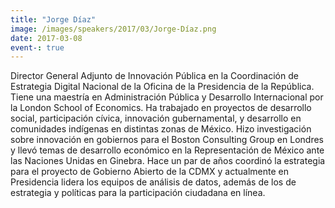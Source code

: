 ```yaml
---
title: "Jorge Díaz"
image: /images/speakers/2017/03/Jorge-Díaz.png
date: 2017-03-08
event-: true
---
```


Director General Adjunto de Innovación Pública en la Coordinación de Estrategia Digital Nacional de la Oficina de la Presidencia de la República. Tiene una maestría en Administración Pública y Desarrollo Internacional por la London School of Economics. Ha trabajado en proyectos de desarrollo social, participación cívica, innovación gubernamental, y desarrollo en comunidades indígenas en distintas zonas de México. Hizo investigación sobre innovación en gobiernos para el Boston Consulting Group en Londres y llevó temas de desarrollo económico en la Representación de México ante las Naciones Unidas en Ginebra. Hace un par de años coordinó la estrategia para el proyecto de Gobierno Abierto de la CDMX y actualmente en Presidencia lidera los equipos de análisis de datos, además de los de estrategia y políticas para la participación ciudadana en línea.